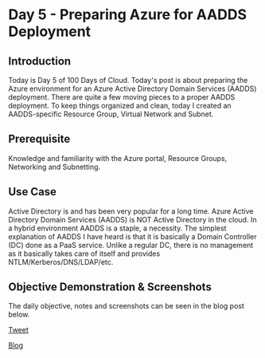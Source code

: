 # Day 5 - Preparing Azure for AADDS Deployment

## Introduction

Today is Day 5 of 100 Days of Cloud. Today's post is about preparing the Azure environment for an Azure Active Directory Domain Services (AADDS) deployment. There are quite a few moving pieces to a proper AADDS deployment. To keep things organized and clean, today I created an AADDS-specific Resource Group, Virtual Network and Subnet.

## Prerequisite

Knowledge and familiarity with the Azure portal, Resource Groups, Networking and Subnetting.

## Use Case

Active Directory is and has been very popular for a long time. Azure Active Directory Domain Services (AADDS) is NOT Active Directory in the cloud. In a hybrid environment AADDS is a staple, a necessity. The simplest explanation of AADDS I have heard is that it is basically a Domain Controller (DC) done as a PaaS service. Unlike a regular DC, there is no management as it basically takes care of itself and provides NTLM/Kerberos/DNS/LDAP/etc.

## Objective Demonstration & Screenshots

The daily objective, notes and screenshots can be seen in the blog post below.

[Tweet](https://twitter.com/LogPhile/status/1415059051923353603)

[Blog](https://logphile.com/2021/07/26/100daysofcloud-day-5-preparing-azure-for-aads-1-of-4/)
